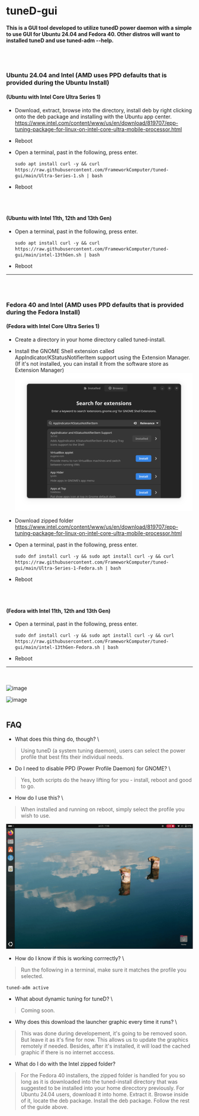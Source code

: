 # tuneD-gui 
#### This is a GUI tool developed to utilize tunedD power daemon with a simple to use GUI for Ubuntu 24.04 and Fedora 40. Other distros will want to installed tuneD and use tuned-adm --help.

<br/>
<br/>

### Ubuntu 24.04 and Intel (AMD uses PPD defaults that is provided during the Ubuntu Install)

#### (Ubuntu with Intel Core Ultra Series 1) 

- Download, extract, browse into the directory, install deb by right clicking onto the deb package and installing with the Ubuntu app center. https://www.intel.com/content/www/us/en/download/819707/epp-tuning-package-for-linux-on-intel-core-ultra-mobile-processor.html

- Reboot

- Open a terminal, past in the following, press enter.

  ```
  sudo apt install curl -y && curl https://raw.githubusercontent.com/FrameworkComputer/tuned-gui/main/Ultra-Series-1.sh | bash
  ```

- Reboot

<br/>
<br/>


#### (Ubuntu with Intel 11th, 12th and 13th Gen) 

- Open a terminal, past in the following, press enter.

  ```
  sudo apt install curl -y && curl https://raw.githubusercontent.com/FrameworkComputer/tuned-gui/main/intel-13thGen.sh | bash
  ```

- Reboot

----------------------------------------

<br/>
<br/>

### Fedora 40 and Intel (AMD uses PPD defaults that is provided during the Fedora Install)


#### (Fedora with Intel Core Ultra Series 1) 

- Create a directory in your home directory called tuned-install.

- Install the GNOME Shell extension called AppIndicator/KStatusNotifierItem support using the Extension Manager. (If it's not installed, you can install it from the software store as Extension Manager)
  ![image](https://raw.githubusercontent.com/FrameworkComputer/tuned-gui/main/images/extension-manager.png)

- Download zipped folder https://www.intel.com/content/www/us/en/download/819707/epp-tuning-package-for-linux-on-intel-core-ultra-mobile-processor.html

- Open a terminal, past in the following, press enter.

  ```
  sudo dnf install curl -y && sudo apt install curl -y && curl https://raw.githubusercontent.com/FrameworkComputer/tuned-gui/main/Ultra-Series-1-Fedora.sh | bash
  ```

- Reboot

<br/>
<br/>


#### (Fedora with Intel 11th, 12th and 13th Gen) 

- Open a terminal, past in the following, press enter.

  ```
  sudo dnf install curl -y && sudo apt install curl -y && curl https://raw.githubusercontent.com/FrameworkComputer/tuned-gui/main/intel-13thGen-Fedora.sh | bash
  ```

- Reboot
  
--------------------------------------

<br/><br/>
![image](https://raw.githubusercontent.com/FrameworkComputer/tuned-gui/main/images/dark.png)

![image](https://raw.githubusercontent.com/FrameworkComputer/tuned-gui/main/images/light.png)
<br/><br/> 

## FAQ

- What does this thing do, though?  \
>Using tuneD (a system tuning daemon), users can select the power profile that best fits their individual needs.


- Do I need to disable PPD (Power Profile Daemon) for GNOME?  \
>Yes, both scripts do the heavy lifting for you - install, reboot and good to go.

- How do I use this?  \
>When installed and running on reboot, simply select the profile you wish to use.

![image](https://raw.githubusercontent.com/FrameworkComputer/tuned-gui/main/images/tuned-gui.gif)

- How do I know if this is working corrrectly?  \
>Run the following in a terminal, make sure it matches the profile you selected.

```
tuned-adm active
```
  
- What about dynamic tuning for tuneD?  \
>Coming soon.

- Why does this download the launcher graphic every time it runs?  \
>This was done during developement, it's going to be removed soon. But leave it as it's fine for now. This allows us to update the graphics remotely if needed. Besides, after it's installed, it will load the cached graphic if there is no internet acccess.

- What do I do with the Intel zipped folder?
>For the Fedora 40 installers, the zipped folder is handled for you so long as it is downloaded into the tuned-install directory that was suggested to be installed into your home direcctory previously.
>For Ubuntu 24.04 users, download it into home. Extract it. Browse inside of it, locate the deb package. Install the deb package. Follow the rest of the guide above.

